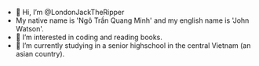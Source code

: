 - 👋 Hi, I’m @LondonJackTheRipper
- My native name is 'Ngô Trần Quang Minh' and my english name is 'John Watson'.
- 👀 I’m interested in coding and reading books.
- 🌱 I’m currently studying in a senior highschool in the central Vietnam (an asian country).
